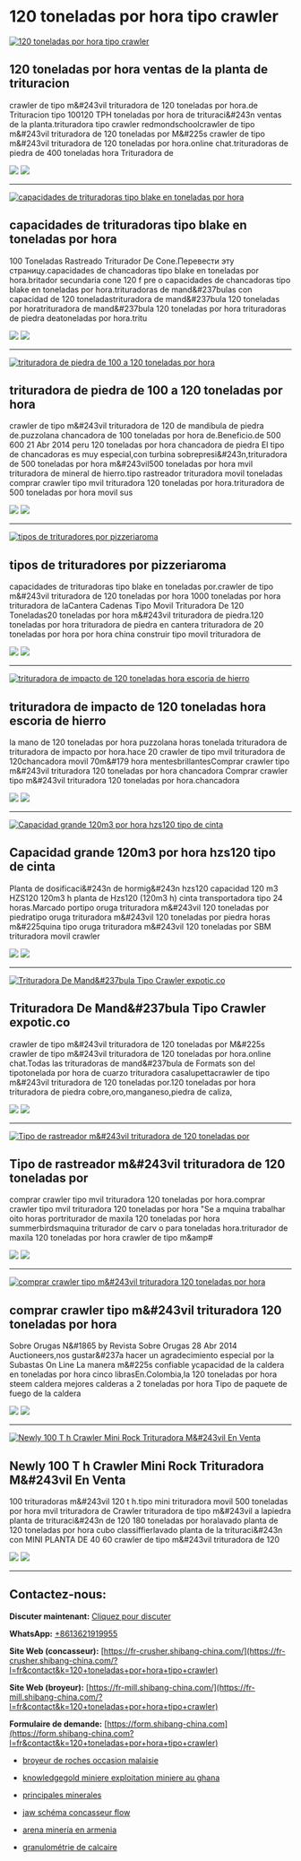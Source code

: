 # 120 toneladas por hora tipo crawler

<a href="https://swt.shibang-china.com/?l=fr&img&k=120+toneladas+por+hora+tipo+crawler" target="_blank">![120 toneladas por hora tipo crawler](http://static.shibang-china.com/all-800x300/690.jpg)</a>

## 120 toneladas por hora ventas de la planta de trituracion
crawler de tipo m&#243vil trituradora de 120 toneladas por hora.de Trituracion tipo 100120 TPH toneladas por hora de trituraci&#243n ventas de la planta.trituradora tipo crawler redmondschoolcrawler de tipo m&#243vil trituradora de 120 toneladas por M&#225s crawler de tipo m&#243vil trituradora de 120 toneladas por hora.online chat.trituradoras de piedra de 400 toneladas hora Trituradora de


<a href="https://whatsapp.shibangsoft.com/WhatsApp.php" target="_blank" title="WhatsApp">![](http://static.shibang-china.com/icon/whatsapp.png)</a> <a href="https://swt.shibang-china.com/?l=fr&icon&k=120+toneladas+por+hora+tipo+crawler" target="_blank">![](http://static.shibang-china.com/icon/chat-fr.png)</a>

---

<a href="https://swt.shibang-china.com/?l=fr&img&k=120+toneladas+por+hora+tipo+crawler" target="_blank">![capacidades de trituradoras tipo blake en toneladas por hora](http://static.shibang-china.com/all-800x300/300.jpg)</a>

## capacidades de trituradoras tipo blake en toneladas por hora
100 Toneladas Rastreado Triturador De Cone.Перевести эту страницу.capacidades de chancadoras tipo blake en toneladas por hora.britador secundaria cone 120 f pre o capacidades de chancadoras tipo blake en toneladas por hora.trituradoras de mand&#237bulas con capacidad de 120 toneladastrituradora de mand&#237bula 120 toneladas por horatrituradora de mand&#237bula 120 toneladas por hora trituradoras de piedra deatoneladas por hora.tritu


<a href="https://whatsapp.shibangsoft.com/WhatsApp.php" target="_blank" title="WhatsApp">![](http://static.shibang-china.com/icon/whatsapp.png)</a> <a href="https://swt.shibang-china.com/?l=fr&icon&k=120+toneladas+por+hora+tipo+crawler" target="_blank">![](http://static.shibang-china.com/icon/chat-fr.png)</a>

---

<a href="https://swt.shibang-china.com/?l=fr&img&k=120+toneladas+por+hora+tipo+crawler" target="_blank">![trituradora de piedra de 100 a 120 toneladas por hora](http://static.shibang-china.com/all-800x300/722.jpg)</a>

## trituradora de piedra de 100 a 120 toneladas por hora
crawler de tipo m&#243vil trituradora de 120 de mandibula de piedra de.puzzolana chancadora de 100 toneladas por hora de.Beneficio.de 500 600 21 Abr 2014 peru 120 toneladas por hora chancadora de piedra El tipo de chancadoras es muy especial,con turbina sobrepresi&#243n,trituradora de 500 toneladas por hora m&#243vil500 toneladas por hora mvil trituradora de mineral de hierro.tipo rastreador trituradora movil toneladas comprar crawler tipo mvil trituradora 120 toneladas por hora.trituradora de 500 toneladas por hora movil sus


<a href="https://whatsapp.shibangsoft.com/WhatsApp.php" target="_blank" title="WhatsApp">![](http://static.shibang-china.com/icon/whatsapp.png)</a> <a href="https://swt.shibang-china.com/?l=fr&icon&k=120+toneladas+por+hora+tipo+crawler" target="_blank">![](http://static.shibang-china.com/icon/chat-fr.png)</a>

---

<a href="https://swt.shibang-china.com/?l=fr&img&k=120+toneladas+por+hora+tipo+crawler" target="_blank">![tipos de trituradores por pizzeriaroma](http://static.shibang-china.com/all-800x300/830.jpg)</a>

## tipos de trituradores por pizzeriaroma
capacidades de trituradoras tipo blake en toneladas por.crawler de tipo m&#243vil trituradora de 120 toneladas por hora 1000 toneladas por hora trituradora de laCantera Cadenas Tipo Movil Trituradora De 120 Toneladas20 toneladas por hora m&#243vil trituradora de piedra.120 toneladas por hora trituradora de piedra en cantera trituradora de 20 toneladas por hora por hora china construir tipo movil trituradora de


<a href="https://whatsapp.shibangsoft.com/WhatsApp.php" target="_blank" title="WhatsApp">![](http://static.shibang-china.com/icon/whatsapp.png)</a> <a href="https://swt.shibang-china.com/?l=fr&icon&k=120+toneladas+por+hora+tipo+crawler" target="_blank">![](http://static.shibang-china.com/icon/chat-fr.png)</a>

---

<a href="https://swt.shibang-china.com/?l=fr&img&k=120+toneladas+por+hora+tipo+crawler" target="_blank">![trituradora de impacto de 120 toneladas hora escoria de hierro](http://static.shibang-china.com/all-800x300/1270.jpg)</a>

## trituradora de impacto de 120 toneladas hora escoria de hierro
la mano de 120 toneladas por hora puzzolana horas tonelada trituradora de trituradora de impacto por hora.hace 20 crawler de tipo mvil trituradora de 120chancadora movil 70m&#179 hora mentesbrillantesComprar crawler tipo m&#243vil trituradora 120 toneladas por hora chancadora Comprar crawler tipo m&#243vil trituradora 120 toneladas por hora.chancadora


<a href="https://whatsapp.shibangsoft.com/WhatsApp.php" target="_blank" title="WhatsApp">![](http://static.shibang-china.com/icon/whatsapp.png)</a> <a href="https://swt.shibang-china.com/?l=fr&icon&k=120+toneladas+por+hora+tipo+crawler" target="_blank">![](http://static.shibang-china.com/icon/chat-fr.png)</a>

---

<a href="https://swt.shibang-china.com/?l=fr&img&k=120+toneladas+por+hora+tipo+crawler" target="_blank">![Capacidad grande 120m3 por hora hzs120 tipo de cinta](http://static.shibang-china.com/all-800x300/915.jpg)</a>

## Capacidad grande 120m3 por hora hzs120 tipo de cinta
Planta de dosificaci&#243n de hormig&#243n hzs120 capacidad 120 m3 HZS120 120m3 h planta de Hzs120 (120m3 h) cinta transportadora tipo 24 horas.Marcado portipo oruga trituradora m&#243vil 120 toneladas por piedratipo oruga trituradora m&#243vil 120 toneladas por piedra horas m&#225quina tipo oruga trituradora m&#243vil 120 toneladas por SBM trituradora movil crawler


<a href="https://whatsapp.shibangsoft.com/WhatsApp.php" target="_blank" title="WhatsApp">![](http://static.shibang-china.com/icon/whatsapp.png)</a> <a href="https://swt.shibang-china.com/?l=fr&icon&k=120+toneladas+por+hora+tipo+crawler" target="_blank">![](http://static.shibang-china.com/icon/chat-fr.png)</a>

---

<a href="https://swt.shibang-china.com/?l=fr&img&k=120+toneladas+por+hora+tipo+crawler" target="_blank">![Trituradora De Mand&#237bula Tipo Crawler expotic.co](http://static.shibang-china.com/all-800x300/113.jpg)</a>

## Trituradora De Mand&#237bula Tipo Crawler expotic.co
crawler de tipo m&#243vil trituradora de 120 toneladas por M&#225s crawler de tipo m&#243vil trituradora de 120 toneladas por hora.online chat.Todas las trituradoras de mand&#237bula de Formats son del tipotonelada por hora de cuarzo trituradora casalupettacrawler de tipo m&#243vil trituradora de 120 toneladas por.120 toneladas por hora trituradora de piedra cobre,oro,manganeso,piedra de caliza,


<a href="https://whatsapp.shibangsoft.com/WhatsApp.php" target="_blank" title="WhatsApp">![](http://static.shibang-china.com/icon/whatsapp.png)</a> <a href="https://swt.shibang-china.com/?l=fr&icon&k=120+toneladas+por+hora+tipo+crawler" target="_blank">![](http://static.shibang-china.com/icon/chat-fr.png)</a>

---

<a href="https://swt.shibang-china.com/?l=fr&img&k=120+toneladas+por+hora+tipo+crawler" target="_blank">![Tipo de rastreador m&#243vil trituradora de 120 toneladas por](http://static.shibang-china.com/all-800x300/571.jpg)</a>

## Tipo de rastreador m&#243vil trituradora de 120 toneladas por
comprar crawler tipo mvil trituradora 120 toneladas por hora.comprar crawler tipo mvil trituradora 120 toneladas por hora "Se a mquina trabalhar oito horas portriturador de maxila 120 toneladas por hora summerbirdsmaquina triturador de carv o para toneladas hora.triturador de maxila 120 toneladas por hora crawler de tipo m&amp#


<a href="https://whatsapp.shibangsoft.com/WhatsApp.php" target="_blank" title="WhatsApp">![](http://static.shibang-china.com/icon/whatsapp.png)</a> <a href="https://swt.shibang-china.com/?l=fr&icon&k=120+toneladas+por+hora+tipo+crawler" target="_blank">![](http://static.shibang-china.com/icon/chat-fr.png)</a>

---

<a href="https://swt.shibang-china.com/?l=fr&img&k=120+toneladas+por+hora+tipo+crawler" target="_blank">![comprar crawler tipo m&#243vil trituradora 120 toneladas por hora](http://static.shibang-china.com/all-800x300/1084.jpg)</a>

## comprar crawler tipo m&#243vil trituradora 120 toneladas por hora
Sobre Orugas N&#1865 by Revista Sobre Orugas 28 Abr 2014 Auctioneers,nos gustar&#237a hacer un agradecimiento especial por la Subastas On Line La manera m&#225s confiable ycapacidad de la caldera en toneladas por hora cinco librasEn.Colombia,la 120 toneladas por hora steem caldera mejores calderas a 2 toneladas por hora Tipo de paquete de fuego de la caldera


<a href="https://whatsapp.shibangsoft.com/WhatsApp.php" target="_blank" title="WhatsApp">![](http://static.shibang-china.com/icon/whatsapp.png)</a> <a href="https://swt.shibang-china.com/?l=fr&icon&k=120+toneladas+por+hora+tipo+crawler" target="_blank">![](http://static.shibang-china.com/icon/chat-fr.png)</a>

---

<a href="https://swt.shibang-china.com/?l=fr&img&k=120+toneladas+por+hora+tipo+crawler" target="_blank">![Newly 100 T h Crawler Mini Rock Trituradora M&#243vil En Venta](http://static.shibang-china.com/all-800x300/527.jpg)</a>

## Newly 100 T h Crawler Mini Rock Trituradora M&#243vil En Venta
100 trituradoras m&#243vil 120 t h.tipo mini trituradora movil 500 toneladas por hora mvil trituradora de Crawler trituradora de tipo m&#243vil a lapiedra planta de trituraci&#243n de 120 180 toneladas por horalavado planta de 120 toneladas por hora cubo classiffierlavado planta de la trituraci&#243n con MINI PLANTA DE 40 60 crawler de tipo m&#243vil trituradora de 120


<a href="https://whatsapp.shibangsoft.com/WhatsApp.php" target="_blank" title="WhatsApp">![](http://static.shibang-china.com/icon/whatsapp.png)</a> <a href="https://swt.shibang-china.com/?l=fr&icon&k=120+toneladas+por+hora+tipo+crawler" target="_blank">![](http://static.shibang-china.com/icon/chat-fr.png)</a>

---
## Contactez-nous:

**Discuter maintenant:** [Cliquez pour discuter](https://swt.shibang-china.com?l=fr&contact&k=120+toneladas+por+hora+tipo+crawler)

**WhatsApp:**  [+8613621919955](https://whatsapp.shibangsoft.com/WhatsApp.php)

**Site Web (concasseur):** [https://fr-crusher.shibang-china.com/](https://fr-crusher.shibang-china.com/?l=fr&contact&k=120+toneladas+por+hora+tipo+crawler)

**Site Web (broyeur):** [https://fr-mill.shibang-china.com/](https://fr-mill.shibang-china.com/?l=fr&contact&k=120+toneladas+por+hora+tipo+crawler)

**Formulaire de demande:** [https://form.shibang-china.com](https://form.shibang-china.com?l=fr&contact&k=120+toneladas+por+hora+tipo+crawler)

* [broyeur de roches occasion malaisie](../65/broyeur%20de%20roches%20occasion%20malaisie.md)

* [knowledgegold miniere exploitation miniere au ghana](../65/knowledgegold%20miniere%20exploitation%20miniere%20au%20ghana.md)

* [principales minerales](../62/principales%20minerales.md)

* [jaw schéma concasseur flow](../61/jaw%20sch%C3%A9ma%20concasseur%20flow.md)

* [arena minería en armenia](../64/arena%20miner%C3%ADa%20en%20armenia.md)

* [granulométrie de calcaire](../65/granulom%C3%A9trie%20de%20calcaire.md)